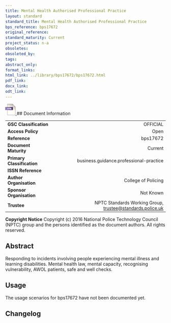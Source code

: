 ```yaml
---
title: Mental Health Authorised Professional Practice
layout: standard
standard_title: Mental Health Authorised Professional Practice
bps_reference: bps17672
original_reference: 
standard_maturity: Current
project_status: n-a
obsoletes: 
obsoleted_by: 
tags: 
abstract_only:
format_links:
html_link: ../library/bps17672/bps17672.html
pdf_link: 
docx_link: 
odt_link: 
---
```


<a target="_blank" href="../library/bps17672/bps17672.html">
    <img src="../images/html@0.5x.png" alt="html link" title="html link" style="max-height:35px;">
</a>
## Document Information

|||
| :------- | ------: |
| **GSC Classification**     | OFFICIAL |
| **Access Policy**          | Open |
| **Reference**              | bps17672  |
| **Document Maturity**      | Current |
| **Primary Classification** | business.guidance.professional-practice |
| **ISSN Reference**         |  |
| **Author Organisation**    |College of Policing|
| **Sponsor Organisation**   |Not Known|
| **Trustee**                | NPTC Standards Working Group, <a href="mailto:trustee@standards.police.uk?subject=bps17672 Mental Health Authorised Professional Practice">trustee@standards.police.uk |

**Copyright Notice**
Copyright (c) 2016 National Police Technology Council (NPTC) group and the persons identified as the document authors. All rights reserved.

## Abstract
Responding to incidents involving people experiencing mental illness and learning disabilities. Mental health law, mental capacity, recognising vulnerability, AWOL patients, safe and well checks.
        
## Usage
The usage scenarios for bps17672 have not been documented yet.

## Changelog


